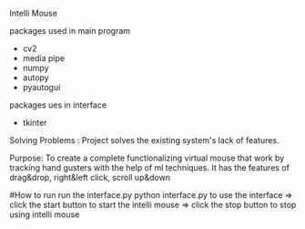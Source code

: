 Intelli Mouse

packages used in main program
* cv2
* media pipe
* numpy
* autopy
* pyautogui

packages ues in interface
* tkinter

Solving Problems : 
  Project solves the existing system's lack of features.
  
 Purpose:
  To create a complete functionalizing virtual mouse that work by tracking hand gusters with the help of ml techniques.
  It has the features of drag&drop, right&left click, scroll up&down

#How to run
run the interface.py
python interface.py to use the interface
=> click the start button to start the intelli mouse
=> click the stop button to stop using intelli mouse

